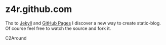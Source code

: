 # z4r.github.com

Thx to [Jekyll](http://github.com/mojombo/jekyll) and [GitHub Pages](http://pages.github.com/) I discover a new way to create static-blog. Of course feel free to watch the source and fork it.

C2Around
